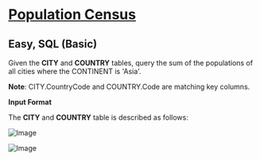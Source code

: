 # [Population Census](https://www.hackerrank.com/challenges/asian-population/problem?isFullScreen=true)

## Easy, SQL (Basic)
Given the **CITY** and **COUNTRY** tables, query the sum of the populations of all cities where the CONTINENT is 'Asia'.

**Note**: CITY.CountryCode and COUNTRY.Code are matching key columns.

**Input Format**

The **CITY** and **COUNTRY** table is described as follows:

![Image](https://github.com/user-attachments/assets/062b2955-84c2-48bb-83f9-2834b51625b2)


![Image](https://github.com/user-attachments/assets/d273fa94-99e4-4f9c-8002-cfb7a9297dfc)